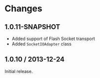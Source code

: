 Changes
=======================

1.0.11-SNAPSHOT
-----------------------

* Added support of Flash Socket transport
* Added `SocketIOAdapter` class

1.0.10 / 2013-12-24
-----------------------

Initial release.